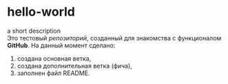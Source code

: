 # hello-world
a short description   
Это тестовый *репозиторий*, созданный для знакомства с функционалом **GitHub**. На данный момент сделано:
1. создана основная ветка,
2. создана дополнительная ветка (фича),
3. заполнен файл README.
